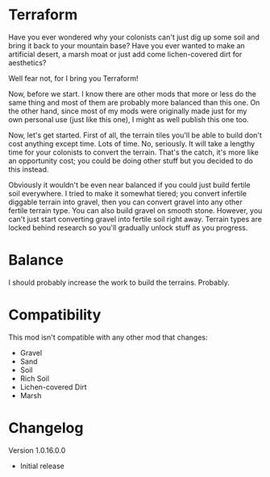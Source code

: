 # Terraform
Have you ever wondered why your colonists can't just dig up some soil and bring it back to your mountain base? Have you ever wanted to make an artificial desert, a marsh moat or just add come lichen-covered dirt for aesthetics?

Well fear not, for I bring you Terraform!

Now, before we start. I know there are other mods that more or less do the same thing and most of them are probably more balanced than this one. On the other hand, since most of my mods were originally made just for my own personal use (just like this one), I might as well publish this one too.

Now, let's get started. First of all, the terrain tiles you'll be able to build don't cost anything except time. Lots of time. No, seriously. It will take a lengthy time for your colonists to convert the terrain. That's the catch, it's more like an opportunity cost; you could be doing other stuff but you decided to do this instead.

Obviously it wouldn't be even near balanced if you could just build fertile soil everywhere. I tried to make it somewhat tiered; you convert infertile diggable terrain into gravel, then you can convert gravel into any other fertile terrain type. You can also build gravel on smooth stone. However, you can't just start converting gravel into fertile soil right away. Terrain types are locked behind research so you'll gradually unlock stuff as you progress.

# Balance
I should probably increase the work to build the terrains. Probably.

# Compatibility
This mod isn't compatible with any other mod that changes:
- Gravel
- Sand
- Soil
- Rich Soil
- Lichen-covered Dirt
- Marsh

# Changelog
Version 1.0.16.0.0
- Initial release
